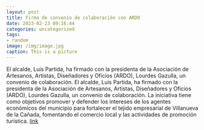 ```yaml
---
layout: post
title: Firma de convenio de colaboración con ARDO
date: 2023-02-23 09:16:44
categories: uncategorized
tags:
- random
image: /img/image.jpg
caption: This is a picture
---
```

El alcalde, Luis Partida, ha firmado con la presidenta de la Asociación de Artesanos, Artistas, Diseñadores y Oficios (ARDO), Lourdes Gazulla, un convenio de colaboración. El alcalde, Luis Partida, ha firmado con la presidenta de la Asociación de Artesanos, Artistas, Diseñadores y Oficios (ARDO), Lourdes Gazulla, un convenio de colaboración. La iniciativa tiene como objetivos promover y defender los intereses de los agentes económicos del municipio para fortalecer el tejido empresarial de Villanueva de la Cañada, fomentando el comercio local y las actividades de promoción turística.  [link](https://www.ayto-villacanada.es/noticias/firma-de-convenio-de-colaboracion-con-ardo/)

